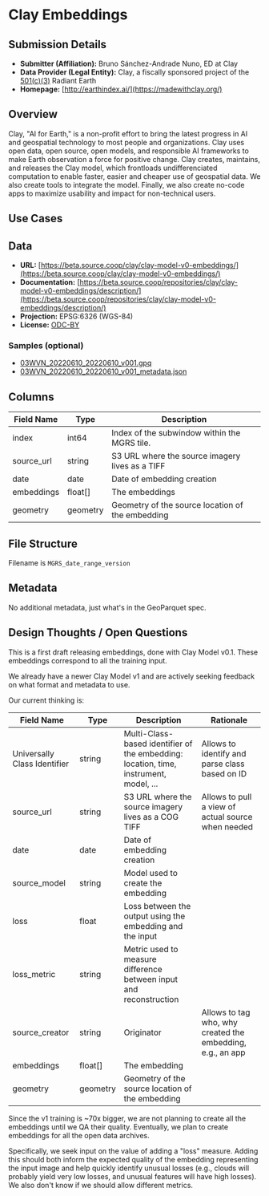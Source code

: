 # Clay Embeddings

## Submission Details

- **Submitter (Affiliation):** Bruno Sánchez-Andrade Nuno, ED at Clay
- **Data Provider (Legal Entity):** Clay, a fiscally sponsored project of the [501(c)(3)](https://radiant.earth) Radiant Earth
- **Homepage:** [http://earthindex.ai/](https://madewithclay.org/)

## Overview
Clay, "AI for Earth," is a non-profit effort to bring the latest progress in AI and geospatial technology to most people and organizations. Clay uses open data, open source, open models, and responsible AI frameworks to make Earth observation a force for positive change. Clay creates, maintains, and releases the Clay model, which frontloads undifferenciated computation to enable faster, easier and cheaper use of geospatial data. We also create tools to integrate the model. Finally, we also create no-code apps to maximize usability and impact for non-technical users.

## Use Cases

## Data
- **URL:** [https://beta.source.coop/clay/clay-model-v0-embeddings/](https://beta.source.coop/clay/clay-model-v0-embeddings/)
- **Documentation:** [https://beta.source.coop/repositories/clay/clay-model-v0-embeddings/description/](https://beta.source.coop/repositories/clay/clay-model-v0-embeddings/description/)
- **Projection:** EPSG:6326 (WGS-84)
- **License:** [ODC-BY](https://opendatacommons.org/licenses/by/)

### Samples (optional)
- [03WVN_20220610_20220610_v001.gpq](03WVN_20220610_20220610_v001.gpq)
- [03WVN_20220610_20220610_v001_metadata.json](03WVN_20220610_20220610_v001_metadata.json)

## Columns
| Field Name | Type   | Description                                        |
|------------|--------|----------------------------------------------------|
| index      | int64  | Index of the subwindow within the MGRS tile.       |
| source_url | string | S3 URL where the source imagery lives as a TIFF    | 
| date       | date   | Date of embedding creation                         |
| embeddings | float[]| The embeddings                                     |
| geometry   | geometry | Geometry of the source location of the embedding |

## File Structure
Filename is `MGRS_date_range_version`

## Metadata
No additional metadata, just what's in the GeoParquet spec.

## Design Thoughts / Open Questions

This is a first draft releasing embeddings, done with Clay Model v0.1. These embeddings correspond to all the training input.

We already have a newer Clay Model v1 and are actively seeking feedback on what format and metadata to use.

Our current thinking is:

| Field Name                | Type     | Description                                                    | Rationale                                               |
|---------------------------|----------|----------------------------------------------------------------|---------------------------------------------------------|
| Universally Class Identifier | string  | Multi-Class-based identifier of the embedding: location, time, instrument, model, ...  | Allows to identify and parse class based on ID          |
| source_url                | string   | S3 URL where the source imagery lives as a COG TIFF            | Allows to pull a view of actual source when needed      |
| date                      | date     | Date of embedding creation                                     |                                                         |
| source_model              | string   | Model used to create the embedding                             |                                                         |
| loss                      | float    | Loss between the output using the embedding and the input      |                                                         |
| loss_metric               | string   | Metric used to measure difference between input and reconstruction |                                                         |
| source_creator            | string   | Originator                                                    | Allows to tag who, why created the embedding, e.g., an app |
| embeddings                | float[]  | The embedding                                                  |                                                         |
| geometry                  | geometry | Geometry of the source location of the embedding               |                                                         |

Since the v1 training is ~70x bigger, we are not planning to create all the embeddings until we QA their quality. Eventually, we plan to create embeddings for all the open data archives.

Specifically, we seek input on the value of adding a "loss" measure. Adding this should both inform the expected quality of the embedding representing the input image and help quickly identify unusual losses (e.g., clouds will probably yield very low losses, and unusual features will have high losses). We also don't know if we should allow different metrics.
